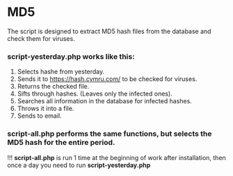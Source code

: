 # MD5

The script is designed to extract MD5 hash files from the database and check them for viruses.

### script-yesterday.php works like this:

1. Selects hashe from yesterday.
2. Sends it to https://hash.cymru.com/ to be checked for viruses.
3. Returns the checked file.
4. Sifts through hashes. (Leaves only the infected ones).
5. Searches all information in the database for infected hashes.
6. Throws it into a file.
7. Sends to email.

### script-all.php performs the same functions, but selects the MD5 hash for the entire period.

!!! **script-all.php** is run 1 time at the beginning of work after installation, then once a day you need to run **script-yesterday.php**
